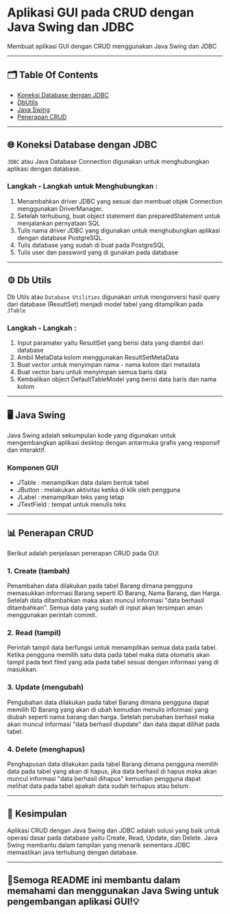 # Aplikasi GUI pada CRUD dengan Java Swing dan JDBC
Membuat aplikasi GUI dengan CRUD menggunakan Java Swing dan JDBC

---
## 🗂️ Table Of Contents
- [Koneksi Database dengan JDBC](https://github.com/adeliafhr/Tugas-Pertemuan-Kelima/blob/main/Barang.java)
- [DbUtils](https://github.com/adeliafhr/Tugas-Pertemuan-Kelima/blob/main/DbUtils.java)
- [Java Swing](https://github.com/adeliafhr/Tugas-Pertemuan-Kelima/blob/main/Barang.java)
- [Penerapan CRUD](https://github.com/adeliafhr/Tugas-Pertemuan-Kelima/blob/main/Barang.java)
---
## 🌐 Koneksi Database dengan JDBC
`JDBC` atau Java Database Connection digunakan untuk menghubungkan aplikasi dengan database.
### Langkah - Langkah untuk Menghubungkan :
1. Menambahkan driver JDBC yang sesuai dan membuat objek Connection menggunakan DriverManager.
2. Setelah terhubung, buat object statement dan preparedStatement untuk menjalankan pernyataan SQL
3. Tulis nama driver JDBC yang digunakan untuk menghubungkan aplikasi dengan database PostgreSQL.
4. Tulis database yang sudah di buat pada PostgreSQL
5. Tulis user dan password yang di gunakan pada database

---
## ⚙️ Db Utils 
Db Utils atau `Database Utilities` digunakan untuk mengonversi hasil query dari database (ResultSet) menjadi model tabel yang ditampilkan pada `JTable`
### Langkah - Langkah : 
1. Input paramater yaitu ResutlSet yang berisi data yang diambil dari database
2. Ambil MetaData kolom menggunakan ResultSetMetaData
3. Buat vector untuk menyimpan nama - nama kolom dari metadata
4. Buat vector baru untuk menyimpan semua baris data
5. Kembalikan object DefaultTableModel yang berisi data baris dan nama kolom
---
## 🖥️ Java Swing
Java Swing adalah sekumpulan kode yang digunakan untuk mengembangkan aplikasi desktop dengan antarmuka grafis yang responsif dan interaktif.
### Komponen GUI
- JTable : menampilkan data dalam bentuk tabel
- JButton : melakukan aktivitas ketika di klik oleh pengguna
- JLabel : menampilkan teks yang tetap
- JTextField : tempat untuk menulis teks
---
## 📊 Penerapan CRUD 
Berikut adalah penjelasan penerapan CRUD pada GUI
### 1. Create (tambah)
Penambahan data dilakukan pada tabel Barang dimana pengguna memasukkan informasi Barang seperti ID Barang, Nama Barang, dan Harga. Setelah data ditambahkan maka akan muncul 
informasi "data berhasil ditambahkan". Semua data yang sudah di input akan tersimpan aman menggunakan perintah commit. 
### 2. Read (tampil)
Perintah tampil data berfungsi untuk menampilkan semua data pada tabel. Ketika pengguna memilih satu data pada tabel maka data otomatis akan tampil pada text filed yang ada pada tabel
sesuai dengan informasi yang di masukkan.
### 3. Update (mengubah)
Pengubahan data dilakukan pada tabel Barang dimana pengguna dapat memilih ID Barang yang akan di ubah kemudian menulis informasi yang diubah seperti nama barang dan harga. Setelah perubahan berhasil maka akan muncul informasi "data berhasil diupdate" dan data dapat dilihat pada tabel.
### 4. Delete (menghapus)
Penghapusan data dilakukan pada tabel Barang dimana pengguna memilih data pada tabel yang akan di hapus, jika data berhasil di hapus maka akan muncul informasi "data berhasil dihapus" kemudian pengguna dapat melihat data pada tabel apakah data sudah terhapus atau belum.

---
## 📝 Kesimpulan
Aplikasi CRUD dengan Java Swing dan JDBC adalah solusi yang baik untuk operasi dasar pada database yaitu Create, Read, Update, dan Delete. Java Swing membantu dalam tampilan yang menarik sementara JDBC memastikan java terhubung dengan database.

---
## 📖Semoga README ini membantu dalam memahami dan menggunakan Java Swing untuk pengembangan aplikasi GUI!💡
